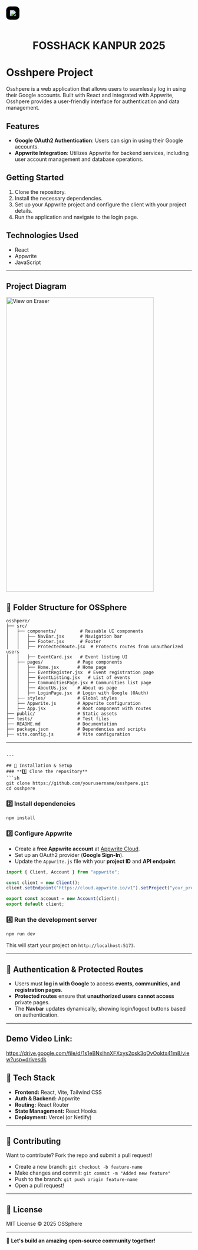 <p align="center" style="background-color:black; padding:10px; display:inline-block; border-radius:10px;">
    <img src="https://fossunited.org/files/FOSS%20Hack%205%20logo.svg"/>
</p>

<h1 align = 'center'> FOSSHACK KANPUR 2025</h1>

# Osshpere Project

Osshpere is a web application that allows users to seamlessly log in using their Google accounts. Built with React and integrated with Appwrite, Osshpere provides a user-friendly interface for authentication and data management.

## Features
- **Google OAuth2 Authentication**: Users can sign in using their Google accounts.
- **Appwrite Integration**: Utilizes Appwrite for backend services, including user account management and database operations.

## Getting Started
1. Clone the repository.
2. Install the necessary dependencies.
3. Set up your Appwrite project and configure the client with your project details.
4. Run the application and navigate to the login page.

## Technologies Used
- React
- Appwrite
- JavaScript
---
## Project Diagram

<a href="https://app.eraser.io/workspace/YuGGJw7yrqINftWFZsE8?elements=4C46jE4XIkdgkFmpnOFvXQ">
  <img src="https://app.eraser.io/workspace/YuGGJw7yrqINftWFZsE8/preview?elements=4C46jE4XIkdgkFmpnOFvXQ&type=embed" 
       alt="View on Eraser" 
       width="400" height="800"/>
</a>

## **📂 Folder Structure for OSSphere**
```
osshpere/
├── src/
│   ├── components/         # Reusable UI components
│   │   ├── NavBar.jsx      # Navigation bar
│   │   ├── Footer.jsx      # Footer
│   │   ├── ProtectedRoute.jsx  # Protects routes from unauthorized users
│   │   ├── EventCard.jsx   # Event listing UI
│   ├── pages/             # Page components
│   │   ├── Home.jsx       # Home page
│   │   ├── EventRegister.jsx  # Event registration page
│   │   ├── EventListing.jsx   # List of events
│   │   ├── CommunitiesPage.jsx # Communities list page
│   │   ├── AboutUs.jsx    # About us page
│   │   ├── LoginPage.jsx  # Login with Google (OAuth)
│   ├── styles/            # Global styles
│   ├── Appwrite.js        # Appwrite configuration
│   ├── App.jsx            # Root component with routes
├── public/                # Static assets
├── tests/                 # Test files
├── README.md              # Documentation
├── package.json           # Dependencies and scripts
├── vite.config.js         # Vite configuration
```

---

```

---

## 🔧 Installation & Setup
### **1️⃣ Clone the repository**
```sh
git clone https://github.com/yourusername/osshpere.git
cd osshpere
```

### **2️⃣ Install dependencies**
```sh
npm install
```

### **3️⃣ Configure Appwrite**
- Create a **free Appwrite account** at [Appwrite Cloud](https://cloud.appwrite.io).
- Set up an OAuth2 provider (**Google Sign-In**).
- Update the `Appwrite.js` file with your **project ID** and **API endpoint**.

```js
import { Client, Account } from "appwrite";

const client = new Client();
client.setEndpoint("https://cloud.appwrite.io/v1").setProject("your_project_id");

export const account = new Account(client);
export default client;
```

### **4️⃣ Run the development server**
```sh
npm run dev
```
This will start your project on `http://localhost:5173`.

---

## 🔑 Authentication & Protected Routes
- Users must **log in with Google** to access **events, communities, and registration pages**.
- **Protected routes** ensure that **unauthorized users cannot access** private pages.
- The **Navbar** updates dynamically, showing login/logout buttons based on authentication.

---
 ## Demo Video  Link:
https://drive.google.com/file/d/1s1eBNxlhnXFXxys2psk3qDvOoktx41m8/view?usp=drivesdk

## 🎨 Tech Stack
- **Frontend:** React, Vite, Tailwind CSS
- **Auth & Backend:** Appwrite
- **Routing:** React Router
- **State Management:** React Hooks
- **Deployment:** Vercel (or Netlify)

---

## 🤝 Contributing
Want to contribute? Fork the repo and submit a pull request!  
- Create a new branch: `git checkout -b feature-name`
- Make changes and commit: `git commit -m "Added new feature"`
- Push to the branch: `git push origin feature-name`
- Open a pull request!

---

## 📄 License
MIT License © 2025 OSSphere  

---
🚀 **Let's build an amazing open-source community together!**
```



